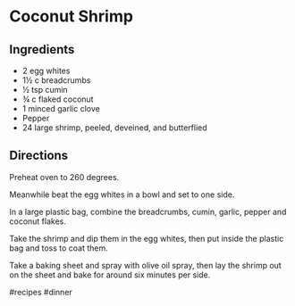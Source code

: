# Coconut Shrimp
## Ingredients
* 2 egg whites
* 1½ c breadcrumbs
* ½ tsp cumin
* ¾ c flaked coconut
* 1 minced garlic clove
* Pepper
* 24 large shrimp, peeled, deveined, and butterflied

## Directions
Preheat oven to 260 degrees.

Meanwhile beat the egg whites in a bowl and set to one side.

In a large plastic bag, combine the breadcrumbs, cumin, garlic, pepper and coconut flakes.

Take the shrimp and dip them in the egg whites, then put inside the plastic bag and toss to coat them.

Take a baking sheet and spray with olive oil spray, then lay the shrimp out on the sheet and bake for around six minutes per side.

#recipes #dinner